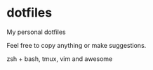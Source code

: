 dotfiles
========

My personal dotfiles

Feel free to copy anything or make suggestions.

zsh + bash, tmux, vim and awesome
